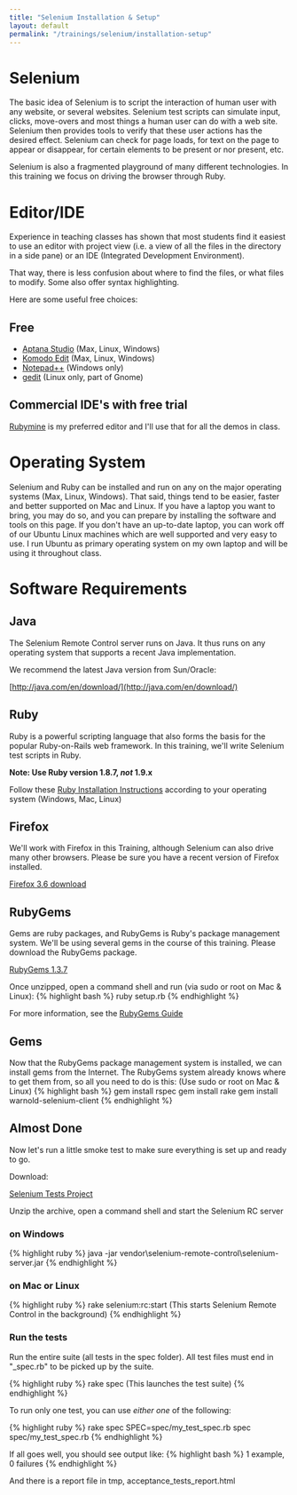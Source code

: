 ```yaml
---
title: "Selenium Installation & Setup"
layout: default
permalink: "/trainings/selenium/installation-setup"  	 
---
```


Selenium
========

The basic idea of Selenium is to script the interaction of human user with any website, or several websites.
Selenium test scripts can simulate input, clicks, move-overs and most things a human user can do with a web site.
Selenium then provides tools to verify that these user actions has the desired effect.  Selenium can check for page
loads, for text on the page to appear or disappear, for certain elements to be present or nor present, etc.

Selenium is also a fragmented playground of many different technologies.  In this training we focus on driving the browser through Ruby.

Editor/IDE
==========

Experience in teaching classes has shown that most students find it easiest to use an editor with project view
(i.e. a view of all the files in the directory in a side pane) or an IDE (Integrated Development Environment).

That way, there is less confusion about where to find the files, or what files to modify.  Some also offer syntax
highlighting.

Here are some useful free choices:

Free
----
* [Aptana Studio](http://www.brothersoft.com/aptana-studio-download-65879.html) (Max, Linux, Windows)
* [Komodo Edit](http://www.activestate.com/komodo-edit) (Max, Linux, Windows)
* [Notepad++](http://notepad-plus-plus.org/) (Windows only)
* [gedit](http://projects.gnome.org/gedit/) (Linux only, part of Gnome)

Commercial IDE's with free trial
---------------------------------
[Rubymine](http://www.jetbrains.com/ruby/download/) is my preferred editor and I'll use that for all the demos in class.

Operating System
================

Selenium and Ruby can be installed and run on any on the major operating systems (Max, Linux, Windows).  That said, things tend to be easier, faster and better supported on Mac and Linux.  If you have a laptop you want to bring, you may do so, and you can prepare by installing the software and tools on this page.  If you don't have an up-to-date
laptop, you can work off of our Ubuntu Linux machines which are well supported and very easy to use.  I run Ubuntu as primary operating system on my own laptop and will be using it throughout class.


Software Requirements
===================

Java
----

The Selenium Remote Control server runs on Java.  It thus runs on any operating system that supports a recent Java implementation.

We recommend the latest Java version from Sun/Oracle:

[http://java.com/en/download/](http://java.com/en/download/)

Ruby
----

Ruby is a powerful scripting language that also forms the basis for the popular Ruby-on-Rails web framework.  In this training,
we'll write Selenium test scripts in Ruby.

**Note: Use Ruby version 1.8.7, _not_ 1.9.x**

Follow these [Ruby Installation Instructions](http://www.ruby-lang.org/en/downloads/) according to your operating system (Windows, Mac, Linux)

Firefox
-------

We'll work with Firefox in this Training, although Selenium can also drive many other browsers.  Please be sure you have a recent version of Firefox installed.

[Firefox 3.6 download](http://www.mozilla.com/en-US/firefox/firefox.html)

RubyGems
--------

Gems are ruby packages, and RubyGems is Ruby's package management system. We'll be using several gems in the course of this training.
Please download the RubyGems package.

[RubyGems 1.3.7](http://rubyforge.org/frs/download.php/70697/rubygems-1.3.7.zip)

Once unzipped, open a command shell and run (via sudo or root on Mac & Linux):
{% highlight bash %}
  ruby setup.rb
{% endhighlight %}

For more information, see the [RubyGems Guide](http://docs.rubygems.org/read/chapter/3)

Gems
----

Now that the RubyGems package management system is installed, we can install gems from the Internet.
The RubyGems system already knows where to get them from, so all you need to do is this: (Use sudo or root on Mac & Linux)
{% highlight bash %}
  gem install rspec
  gem install rake
  gem install warnold-selenium-client
{% endhighlight %}

Almost Done
-----------

Now let's run a little smoke test to make sure everything is set up and ready to go.

Download:

[Selenium Tests Project](/downloads/selenium-course-tests.zip)

Unzip the archive, open a command shell and start the Selenium RC server

### on Windows

{% highlight ruby %}
java -jar vendor\selenium-remote-control\selenium-server.jar
{% endhighlight %}

### on Mac or Linux

{% highlight ruby %}
  rake selenium:rc:start  (This starts Selenium Remote Control in the background)
{% endhighlight %}

### Run the tests

Run the entire suite (all tests in the spec folder).  All test files must end in "_spec.rb" to be picked up by the suite.

{% highlight ruby %}
  rake spec               (This launches the test suite)
{% endhighlight %}

To run only one test, you can use _either one_ of the following:

{% highlight ruby %}
  rake spec SPEC=spec/my_test_spec.rb
  spec spec/my_test_spec.rb
{% endhighlight %}


If all goes well, you should see output like:
{% highlight bash %}
  1 example, 0 failures
{% endhighlight %}

And there is a report file in tmp, acceptance_tests_report.html
